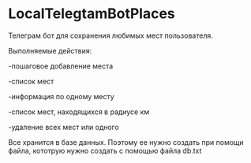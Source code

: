 # LocalTelegtamBotPlaces

Телеграм бот для сохранения любимых мест пользователя. 

Выполняемые действия:

-пошаговое добавление места

-список мест

-информация по одному месту

-список мест, находящихся в радиусе км

-удаление всех мест или одного

Все хранится в базе данных.
Поэтому ее нужно создать при помощи файла, кототрую нужно создать с помощью файла db.txt
